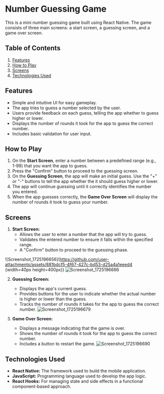 # Number Guessing Game

This is a mini number guessing game built using React Native. The game consists of three main screens: a start screen, a guessing screen, and a game over screen.

## Table of Contents

1. [Features](#features)
2. [How to Play](#how-to-play)
3. [Screens](#screens)
4. [Technologies Used](#technologies-used)

## Features

- Simple and intuitive UI for easy gameplay.
- The app tries to guess a number selected by the user.
- Users provide feedback on each guess, telling the app whether to guess higher or lower.
- Displays the number of rounds it took for the app to guess the correct number.
- Includes basic validation for user input.


## How to Play

1. On the **Start Screen**, enter a number between a predefined range (e.g., 1-99) that you want the app to guess.
2. Press the "Confirm" button to proceed to the guessing screen.
3. On the **Guessing Screen**, the app will make an initial guess. Use the "+" or "-" buttons to tell the app whether the it should guess higher or lower.
4. The app will continue guessing until it correctly identifies the number you entered.
5. When the app guesses correctly, the **Game Over Screen** will display the number of rounds it took to guess your number.

## Screens

1. **Start Screen:**
   - Allows the user to enter a number that the app will try to guess.
   - Validates the entered number to ensure it falls within the specified range.
   - A "Confirm" button to proceed to the guessing phase.
     
![Screenshot_1725196656](https://github.com/user-attachments/assets/881bdcf5-4f67-427c-bd53-d25a4a1eeed4 {width=40px height=400px})
![Screenshot_1725196666](https://github.com/user-attachments/assets/a315e026-6838-43de-86c6-781f3583160e)


2. **Guessing Screen:**
   - Displays the app's current guess.
   - Provides buttons for the user to indicate whether the actual number is higher or lower than the guess.
   - Tracks the number of rounds it takes for the app to guess the correct number.
     ![Screenshot_1725196679](https://github.com/user-attachments/assets/4530633a-ce74-48e4-9e43-15578c04dd4a)


3. **Game Over Screen:**
   - Displays a message indicating that the game is over.
   - Shows the number of rounds it took for the app to guess the correct number.
   - Includes a button to restart the game.
    ![Screenshot_1725196690](https://github.com/user-attachments/assets/4de3d00b-ae4a-4a3f-8bfc-4a76149e7568)
 

## Technologies Used

- **React Native:** The framework used to build the mobile application.
- **JavaScript:** Programming language used to develop the app logic.
- **React Hooks:** For managing state and side effects in a functional component-based approach.

